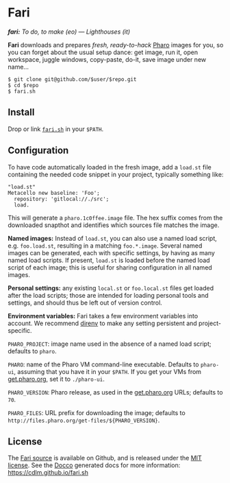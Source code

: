 
 # Fari

 _**fari:** To do, to make (eo) — Lighthouses (it)_

 **Fari** downloads and prepares _fresh, ready-to-hack_ [Pharo][] images for
 you, so you can forget about the usual setup dance: get image, run it, open
 workspace, juggle windows, copy-paste, do-it, save image under new name…

 ```shell
 $ git clone git@github.com/$user/$repo.git
 $ cd $repo
 $ fari.sh
 ```


 ## Install

 Drop or link
 [`fari.sh`](https://raw.githubusercontent.com/cdlm/fari.sh/master/fari.sh) in
 your `$PATH`.


 ## Configuration

 To have code automatically loaded in the fresh image, add a `load.st` file
 containing the needed code snippet in your project, typically something like:

 ```smalltalk
 "load.st"
 Metacello new baseline: 'Foo';
   repository: 'gitlocal://./src';
   load.
 ```

 This will generate a `pharo.1c0ffee.image` file. The hex suffix comes from the
 downloaded snapthot and identifies which sources file matches the image.

 **Named images:** Instead of `load.st`, you can also use a named load script,
 e.g. `foo.load.st`, resulting in a matching `foo.*.image`. Several named
 images can be generated, each with specific settings, by having as many named
 load scripts. If present, `load.st` is loaded before the named load script of
 each image; this is useful for sharing configuration in all named images.

 **Personal settings:** any existing `local.st` or `foo.local.st` files get
 loaded after the load scripts; those are intended for loading personal tools
 and settings, and should thus be left out of version control.

 **Environment variables:** Fari takes a few environment variables into
 account. We recommend [direnv][] to make any setting persistent and
 project-specific.

 `PHARO_PROJECT`: image name used in the absence of a named load script;
 defaults to `pharo`.

 `PHARO`: name of the Pharo VM command-line executable. Defaults to `pharo-ui`,
 assuming that you have it in your `$PATH`. If you get your VMs from
 [get.pharo.org][], set it to `./pharo-ui`.

 `PHARO_VERSION`: Pharo release, as used in the [get.pharo.org][] URLs;
 defaults to `70`.

 `PHARO_FILES`: URL prefix for downloading the image; defaults to
 `http://files.pharo.org/get-files/${PHARO_VERSION}`.

 ## License

 The [Fari source][github] is available on Github, and is released under the
 [MIT license][mit]. See the [Docco][] generated docs for more information:
 https://cdlm.github.io/fari.sh

 [github]: https://github.com/cdlm/fari.sh
 [mit]: http://opensource.org/licenses/MIT
 [pharo]: http://pharo.org
 [get.pharo.org]: http://get.pharo.org
 [docco]: http://ashkenas.com/docco
 [direnv]: https://direnv.net
